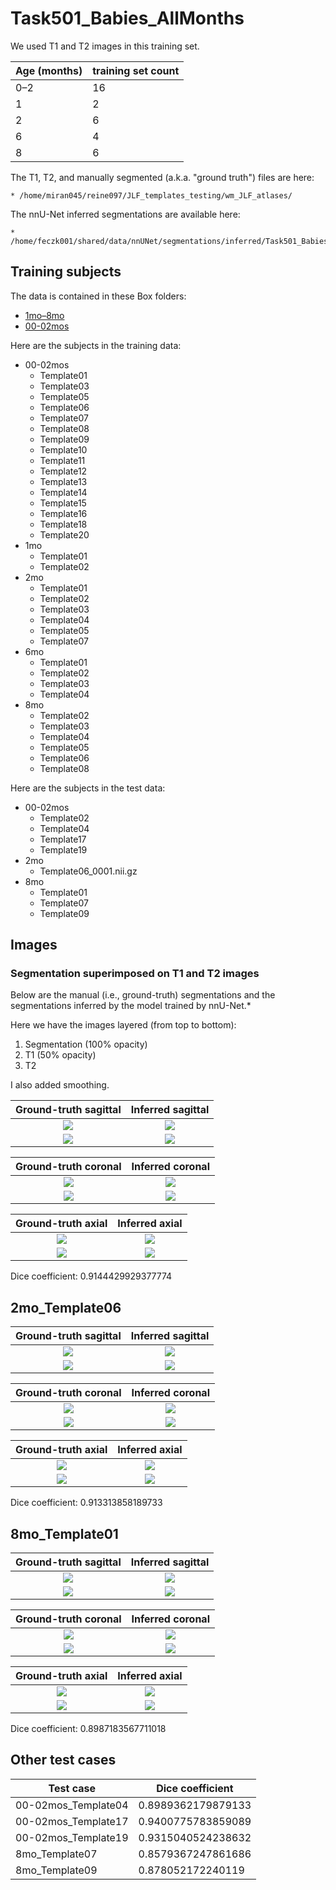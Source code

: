# Task501_Babies_AllMonths

We used T1 and T2 images in this training set.

| Age (months)      | training set count | 
| ----------- | ----------- |
| 0&#8211;2      | 16        |
| 1  | 2        |
| 2 | 6         |
| 6 | 4         |
| 8 | 6         |


The T1, T2, and manually segmented (a.k.a. "ground truth") files are here:

    * /home/miran045/reine097/JLF_templates_testing/wm_JLF_atlases/

The nnU-Net inferred segmentations are available here:

    * /home/feczk001/shared/data/nnUNet/segmentations/inferred/Task501_Babies_AllMonths/

## Training subjects

The data is contained in these Box folders:

* [1mo&#8211;8mo](https://umn.app.box.com/folder/135725640186)
* [00-02mos](https://umn.app.box.com/folder/113218745237)

Here are the subjects in the training data:

* 00-02mos
    * Template01 
    * Template03
    * Template05
    * Template06
    * Template07 
    * Template08
    * Template09	
    * Template10
    * Template11
    * Template12
    * Template13 
    * Template14 
    * Template15
    * Template16
    * Template18
    * Template20	
* 1mo
    * Template01
    * Template02
* 2mo
    * Template01
    * Template02
    * Template03
    * Template04 
    * Template05
    * Template07
* 6mo
    * Template01
    * Template02
    * Template03
    * Template04  
* 8mo
    * Template02
    * Template03
    * Template04
    * Template05
    * Template06
    * Template08

Here are the subjects in the test data:

* 00-02mos
    * Template02  
    * Template04 
    * Template17 
    * Template19
* 2mo
    * Template06_0001.nii.gz  
* 8mo
    * Template01  
    * Template07  
    * Template09

## Images

### Segmentation superimposed on T1 and T2 images

Below are the manual (i.e., ground-truth) segmentations and the segmentations
inferred by the model trained by nnU-Net.*

Here we have the images layered (from top to bottom):

1. Segmentation (100% opacity)
2. T1 (50% opacity)
3. T2

I also added smoothing.

Ground-truth sagittal       |  Inferred sagittal
:-------------------------:|:-------------------------:
![](../img/Task501/00-02mos_Template02/00-02mos_Template02_sagittal_gt.jpeg)  |  ![](../img/Task501/00-02mos_Template02/00-02mos_Template02_sagittal_inferred.jpeg)
![](../img/Task501/00-02mos_Template02/00-02mos_Template02_sagittal_gt_outline.jpeg)  |  ![](../img/Task501/00-02mos_Template02/00-02mos_Template02_sagittal_inferred_outline.jpeg)

Ground-truth coronal       |  Inferred coronal
:-------------------------:|:-------------------------:
![](../img/Task501/00-02mos_Template02/00-02mos_Template02_coronal_gt.jpeg)  |  ![](../img/Task501/00-02mos_Template02/00-02mos_Template02_coronal_inferred.jpeg)
![](../img/Task501/00-02mos_Template02/00-02mos_Template02_coronal_gt_outline.jpeg)  |  ![](../img/Task501/00-02mos_Template02/00-02mos_Template02_coronal_inferred_outline.jpeg)

Ground-truth axial       |  Inferred axial
:-------------------------:|:-------------------------:
![](../img/Task501/00-02mos_Template02/00-02mos_Template02_axial_gt.jpeg) |  ![](../img/Task501/00-02mos_Template02/00-02mos_Template02_axial_inferred.jpeg)
![](../img/Task501/00-02mos_Template02/00-02mos_Template02_axial_gt_outline.jpeg)  |  ![](../img/Task501/00-02mos_Template02/00-02mos_Template02_axial_inferred_outline.jpeg)

Dice coefficient: 0.9144429929377774

## 2mo_Template06

Ground-truth sagittal       |  Inferred sagittal
:-------------------------:|:-------------------------:
![](../img/Task501/2mo_Template06/sagittal_gt.jpeg)  |  ![](../img/Task501/2mo_Template06/sagittal_inferred.jpeg)
![](../img/Task501/2mo_Template06/sagittal_gt_outline.jpeg)  |  ![](../img/Task501/2mo_Template06/sagittal_inferred_outline.jpeg)

Ground-truth coronal       |  Inferred coronal
:-------------------------:|:-------------------------:
![](../img/Task501/2mo_Template06/coronal_gt.jpeg)  |  ![](../img/Task501/2mo_Template06/coronal_inferred.jpeg)
![](../img/Task501/2mo_Template06/coronal_gt_outline.jpeg)  |  ![](../img/Task501/2mo_Template06/coronal_inferred_outline.jpeg)

Ground-truth axial       |  Inferred axial
:-------------------------:|:-------------------------:
![](../img/Task501/2mo_Template06/axial_gt.jpeg) |  ![](../img/Task501/2mo_Template06/axial_inferred.jpeg)
![](../img/Task501/2mo_Template06/axial_gt_outline.jpeg)  |  ![](../img/Task501/2mo_Template06/axial_inferred_outline.jpeg)

Dice coefficient: 0.913313858189733

## 8mo_Template01

Ground-truth sagittal       |  Inferred sagittal
:-------------------------:|:-------------------------:
![](../img/Task501/8mo_Template01/sagittal_gt.jpg)  |  ![](../img/Task501/8mo_Template01/sagittal_inferred.jpg)
![](../img/Task501/8mo_Template01/sagittal_gt_outline.jpg)  |  ![](../img/Task501/8mo_Template01/sagittal_inferred_outline.jpg)

Ground-truth coronal       |  Inferred coronal
:-------------------------:|:-------------------------:
![](../img/Task501/8mo_Template01/coronal_gt.jpg)  |  ![](../img/Task501/8mo_Template01/coronal_inferred.jpg)
![](../img/Task501/8mo_Template01/coronal_gt_outline.jpg)  |  ![](../img/Task501/8mo_Template01/coronal_inferred_outline.jpg)

Ground-truth axial       |  Inferred axial
:-------------------------:|:-------------------------:
![](../img/Task501/8mo_Template01/axial_gt.jpg) |  ![](../img/Task501/8mo_Template01/axial_inferred.jpg)
![](../img/Task501/8mo_Template01/axial_gt_outline.jpg)  |  ![](../img/Task501/8mo_Template01/axial_inferred_outline.jpg)

Dice coefficient: 0.8987183567711018

## Other test cases

| Test case      | Dice coefficient | 
| ----------- | ----------- |
| 00-02mos_Template04      | 0.8989362179879133        |
| 00-02mos_Template17   | 0.9400775783859089        |
| 00-02mos_Template19 | 0.9315040524238632         |
| 8mo_Template07 | 0.8579367247861686         |
| 8mo_Template09 | 0.878052172240119         |

